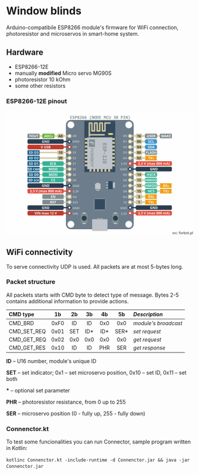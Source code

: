 # Window blinds
Arduino-compatibile ESP8266 module's firmware for WiFi connection, photoresistor and microservos in smart-home system.

## Hardware
* ESP8266-12E
* manually **modified** Micro servo MG90S
* photoresistor 10 kOhm
* some other resistors

### ESP8266-12E pinout
![pinout.png](docs/pinout.png) 


## WiFi connectivity
To serve connectivity UDP is used. All packets are at most 5-bytes long.
### Packet structure
All packets starts with CMD byte to detect type of message. Bytes 2-5 contains additional information to provide actions.

| CMD type      | 1b    | 2b    | 3b    | 4b    | 5b    | *Description*         |
|:--------------|:-----:|:-----:|:-----:|:-----:|:-----:|:----------------------|
| CMD_BRD       | 0xF0  | ID    | ID    | 0x0   | 0x0   | *module's broadcast*  |
| CMD_SET_REQ   | 0x01  | SET   | ID\*  | ID\*  | SER\* | *set request*         |
| CMD_GET_REQ   | 0x02  | 0x0   | 0x0   | 0x0   | 0x0   | *get request*         |
| CMD_GET_RES   | 0x10  | ID    | ID    | PHR   | SER   | *get response*        |


**ID** – U16 number, module's unique ID

**SET** – set indicator; 0x1 – set microservo position, 0x10 – set ID, 0x11 – set both

**\*** – optional set parameter

**PHR** – photoresistor resistance, from 0 up to 255

**SER** – microservo position (0 - fully up, 255 - fully down)

### Connenctor.kt

To test some funcionalities you can run Connector, sample program written in Kotlin:

```kotlinc Connenctor.kt -include-runtime -d Connenctor.jar && java -jar Connenctor.jar```